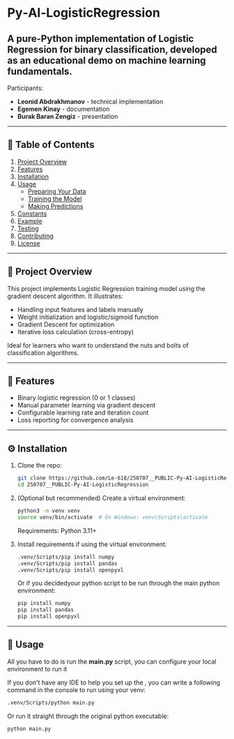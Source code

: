 # Py‑AI‑LogisticRegression
A **pure-Python implementation** of Logistic Regression for binary classification, developed as an educational demo on machine learning fundamentals.
---
Participants:
- **Leonid Abdrakhmanov** - technical implementation
- **Egemen Kinay** - documentation
- **Burak Baran Zengiz** - presentation

---

## 📖 Table of Contents

1. [Project Overview](#project-overview)  
2. [Features](#features)  
3. [Installation](#installation)  
4. [Usage](#usage)  
    - [Preparing Your Data](#preparing-your-data)  
    - [Training the Model](#training-the-model)  
    - [Making Predictions](#making-predictions)  
5. [Constants](#constants)  
6. [Example](#example)  
7. [Testing](#testing)  
8. [Contributing](#contributing)  
9. [License](#license)  

---

## 🚀 Project Overview

This project implements Logistic Regression training model using the gradient descent algorithm. It illustrates:

- Handling input features and labels manually  
- Weight initialization and logistic/sigmoid function  
- Gradient Descent for optimization  
- Iterative loss calculation (cross-entropy)

Ideal for learners who want to understand the nuts and bolts of classification algorithms.

---

## 🔧 Features

- Binary logistic regression (0 or 1 classes)
- Manual parameter learning via gradient descent
- Configurable learning rate and iteration count
- Loss reporting for convergence analysis

---

## ⚙️ Installation

1. Clone the repo:

   ```bash
   git clone https://github.com/Le-618/250707__PUBLIC-Py-AI-LogisticRegression.git
   cd 250707__PUBLIC-Py-AI-LogisticRegression
   ```

2. (Optional but recommended) Create a virtual environment:

   ```bash
   python3 -m venv venv
   source venv/bin/activate  # On Windows: venv\Scripts\activate
   ```
   Requirements: Python 3.11+

3. Install requirements if using the virtual environment:

   ```bash
   .venv/Scripts/pip install numpy
   .venv/Scripts/pip install pandas
   .venv/Scripts/pip install openpyxl
   ```
   Or if you decidedyour python script to be run through the main python environment:
   ```bash
   pip install numpy
   pip install pandas
   pip install openpyxl
   ```

---

## 🔧 Usage
All you have to do is run the **main.py** script, you can configure your local environment to run it

If you don't have any IDE to help you set up the , you can write a following command in the console to run using your venv:
```bash
.venv/Scripts/python main.py
```
Or run it straight through the original python executable:

```bash
python main.py
```